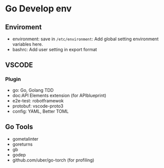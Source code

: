 # Go Develop env

## Enviroment

* environment: save in `/etc/environment`: Add global setting environment variables here.
* bashrc: Add user setting in export format

## VSCODE

### Plugin

* go: Go, Golang TDD
* doc:API Elements extension (for APIblueprint)
* e2e-test: robotframewok
* protobuf: vscode-proto3
* config: YAML, Better TOML

## Go Tools

* gometalinter
* goreturns
* gb
* godep
* github.com/uber/go-torch (for profiling)
